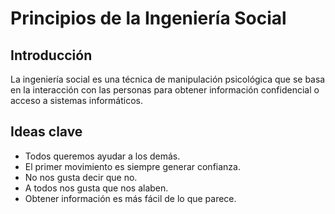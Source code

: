 # Principios de la Ingeniería Social

## Introducción

La ingeniería social es una técnica de manipulación psicológica que se basa en la interacción con las personas para obtener información confidencial o acceso a sistemas informáticos.

## Ideas clave

- Todos queremos ayudar a los demás.
- El primer movimiento es siempre generar confianza.
- No nos gusta decir que no.
- A todos nos gusta que nos alaben.
- Obtener información es más fácil de lo que parece.